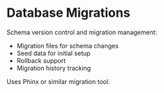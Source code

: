 # Database Migrations

Schema version control and migration management:
- Migration files for schema changes
- Seed data for initial setup
- Rollback support
- Migration history tracking

Uses Phinx or similar migration tool.